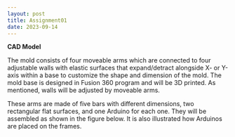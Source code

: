 ```yaml
---
layout: post
title: Assignment01
date: 2023-09-14
---
```



**CAD Model**


The mold consists of four moveable arms which are connected to four adjustable walls with elastic surfaces that expand/detract alongside X- or Y-axis within a base to customize the shape and dimension of the mold. The mold base is designed in Fusion 360 program and will be 3D printed. As mentioned, walls will be adjusted by moveable arms. 




These arms are made of five bars with different dimensions, two rectangular flat surfaces, and one Arduino for each one. They will be assembled as shown in the figure below. It is also illustrated how Arduinos are placed on the frames. 
